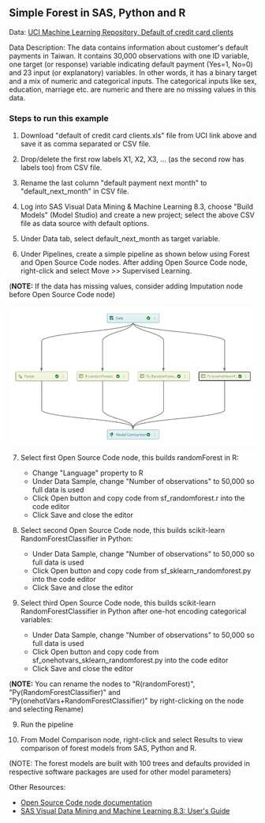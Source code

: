 ## Simple Forest in SAS, Python and R

Data: [UCI Machine Learning Repository, Default of credit card clients](https://archive.ics.uci.edu/ml/datasets/default+of+credit+card+clients#)

Data Description: The data contains information about customer's default payments in Taiwan. It contains 30,000 observations with one ID variable, one target (or response) variable indicating default payment (Yes=1, No=0) and 23 input (or explanatory) variables. In other words, it has a binary target and a mix of numeric and categorical inputs. The categorical inputs like sex, education, marriage etc. are numeric and there are no missing values in this data.

### Steps to run this example
1. Download "default of credit card clients.xls" file from UCI link above and save it as comma separated or CSV file.

2. Drop/delete the first row labels X1, X2, X3, ... (as the second row has labels too) from CSV file.

3. Rename the last column "default payment next month" to "default_next_month" in CSV file.

4. Log into SAS Visual Data Mining & Machine Learning 8.3, choose "Build Models" (Model Studio) and create a new project; select the above CSV file as data source with default options.

5. Under Data tab, select default_next_month as target variable.

6. Under Pipelines, create a simple pipeline as shown below using Forest and Open Source Code nodes. After adding Open Source Code node, right-click and select Move >> Supervised Learning.

(**NOTE:** If the data has missing values, consider adding Imputation node before Open Source Code node)

![alt text](sf_pipeline.PNG "Simple Forest")

7. Select first Open Source Code node, this builds randomForest in R:
   - Change "Language" property to R
   - Under Data Sample, change "Number of observations" to 50,000 so full data is used
   - Click Open button and copy code from sf_randomforest.r into the code editor
   - Click Save and close the editor

8. Select second Open Source Code node, this builds scikit-learn RandomForestClassifier in Python:
   - Under Data Sample, change "Number of observations" to 50,000 so full data is used
   - Click Open button and copy code from sf_sklearn_randomforest.py into the code editor
   - Click Save and close the editor
   
9. Select third Open Source Code node, this builds scikit-learn RandomForestClassifier in Python after one-hot encoding categorical variables:
   - Under Data Sample, change "Number of observations" to 50,000 so full data is used
   - Click Open button and copy code from sf_onehotvars_sklearn_randomforest.py into the code editor
   - Click Save and close the editor   
   
(**NOTE:** You can rename the nodes to "R(randomForest)", "Py(RandomForestClassifier)" and "Py(onehotVars+RandomForestClassifier)" by right-clicking on the node and selecting Rename)

9. Run the pipeline 

10. From Model Comparison node, right-click and select Results to view comparison of forest models from SAS, Python and R.

(NOTE: The forest models are built with 100 trees and defaults provided in respective software packages are used for other model parameters)

Other Resources:
- [Open Source Code node documentation](https://go.documentation.sas.com/?cdcId=vdmmlcdc&cdcVersion=8.3&docsetId=vdmmlref&docsetTarget=n0gn2o41lgv4exn17lngd558jcso.htm&locale=en)
- [SAS Visual Data Mining and Machine Learning 8.3: User's Guide](https://go.documentation.sas.com/?cdcId=vdmmlcdc&cdcVersion=8.3&docsetId=vdmmlug&docsetTarget=titlepage.htm&locale=en)